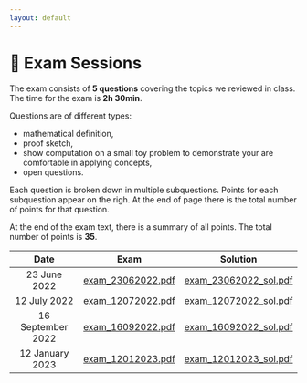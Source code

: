 ```yaml
---
layout: default
---
```


# 📖 Exam Sessions <a name="material"></a>

The exam consists of **5 questions** covering the topics we reviewed in class.
The time for the exam is **2h 30min**.

Questions are of different types: 
- mathematical definition, 
- proof sketch, 
- show computation on a small toy problem to demonstrate your are comfortable in applying concepts, 
- open questions. 

Each question is broken down in multiple subquestions.
Points for each subquestion appear on the righ. 
At the end of page there is the total number of points for that question.

At the end of the exam text, there is a summary of all points. The total number of points is **35**.


|   **Date**   	| **Exam** 	| **Solution** 	|
|:------------:	|----------	|--------------	|
| 23 June 2022 	|  [exam_23062022.pdf](https://github.com/iacopomasi/AI-ML-Unit-2-2022/blob/main/course/16_exam_23062022/exam_23062022.pdf)        	| [exam_23062022_sol.pdf](https://github.com/iacopomasi/AI-ML-Unit-2-2022/blob/main/course/16_exam_23062022/exam_23062022_solution_sketch.pdf)              	|
| 12 July 2022 	|  [exam_12072022.pdf](https://github.com/iacopomasi/AI-ML-Unit-2-2022/blob/main/course/17_exam_12072022/exam_12072022.pdf)        	|  [exam_12072022_sol.pdf](https://github.com/iacopomasi/AI-ML-Unit-2-2022/blob/main/course/17_exam_12072022/exam_12072022_solution_sketch.pdf) 	|
| 16 September 2022 	|  [exam_16092022.pdf](https://github.com/iacopomasi/AI-ML-Unit-2-2022/blob/main/course/18_exam_16092022/exam_16092022.pdf)        	|  [exam_16092022_sol.pdf](https://github.com/iacopomasi/AI-ML-Unit-2-2022/blob/main/course/18_exam_16092022/exam_16092022_solution_sketch.pdf) 	|
| 12 January 2023 	|  [exam_12012023.pdf](https://github.com/iacopomasi/AI-ML-Unit-2-2022/blob/main/course/19_exam_12012023/exam_12012023.pdf)        	|  [exam_12012023_sol.pdf](https://github.com/iacopomasi/AI-ML-Unit-2-2022/blob/main/course/19_exam_12012023/exam_12012023_solution_sketch.txt) 	|
